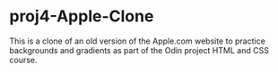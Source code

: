 # proj4-Apple-Clone
This is a clone of an old version of the Apple.com website to practice backgrounds and gradients as part of the Odin project HTML and CSS course.
